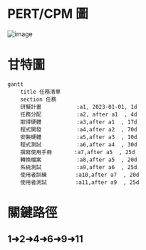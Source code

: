 # PERT/CPM 圖
![image](https://github.com/AnxWei/TryTry/assets/145324253/a78c561b-5f8f-4caa-b267-90fc4245538c)

# 甘特圖
```mermaid
gantt
    title 任務清單
    section 任務
    研擬計畫           :a1, 2023-01-01, 1d
    任務分配           :a2, after a1  , 4d
    取得硬體           :a3,after a1  , 17d
    程式開發           :a4,after a2  , 70d
    安裝硬體           :a5,after a3  , 10d
    程式測試           :a6,after a4  , 30d
    撰寫使用手冊       :a7,after a5  , 25d
    轉換檔案           :a8,after a5  , 20d
    系統測試           :a9,after a6  , 25d
    使用者訓練         :a10,after a7  , 20d
    使用者測試         :a11,after a9  , 25d
```

# 關鍵路徑
## 1➜2➜4➜6➜9➜11
